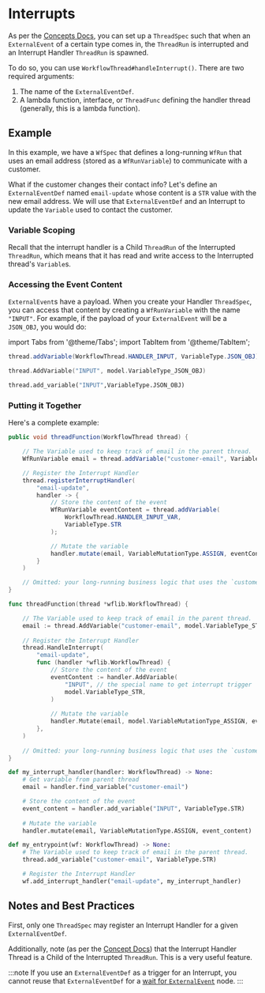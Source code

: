 # Interrupts

As per the [Concepts Docs](/docs/04-concepts/11-interrupts.md), you can set up a `ThreadSpec` such that when an `ExternalEvent` of a certain type comes in, the `ThreadRun` is interrupted and an Interrupt Handler `ThreadRun` is spawned.

To do so, you can use `WorkflowThread#handleInterrupt()`. There are two required arguments:

1. The name of the `ExternalEventDef`.
2. A lambda function, interface, or `ThreadFunc` defining the handler thread (generally, this is a lambda function).

## Example

In this example, we have a `WfSpec` that defines a long-running `WfRun` that uses an email address (stored as a `WfRunVariable`) to communicate with a customer.

What if the customer changes their contact info? Let's define an `ExternalEventDef` named `email-update` whose content is a `STR` value with the new email address. We will use that `ExternalEventDef` and an Interrupt to update the `Variable` used to contact the customer.

### Variable Scoping

Recall that the interrupt handler is a Child `ThreadRun` of the Interrupted `ThreadRun`, which means that it has read and write access to the Interrupted thread's `Variable`s.

### Accessing the Event Content

`ExternalEvent`s have a payload. When you create your Handler `ThreadSpec`, you can access that content by creating a `WfRunVariable` with the name `"INPUT"`. For example, if the payload of your `ExternalEvent` will be a `JSON_OBJ`, you would do:

import Tabs from '@theme/Tabs';
import TabItem from '@theme/TabItem';

<Tabs>
  <TabItem value="java" label="Java" default>

```java
thread.addVariable(WorkflowThread.HANDLER_INPUT, VariableType.JSON_OBJ);
```

  </TabItem>
  <TabItem value="go" label="Go">

```go
thread.AddVariable("INPUT", model.VariableType_JSON_OBJ)
```
  </TabItem>
  <TabItem value="python" label="Python">

```python
thread.add_variable("INPUT",VariableType.JSON_OBJ)
```
  </TabItem>
</Tabs>


### Putting it Together

Here's a complete example:

<Tabs>
  <TabItem value="java" label="Java" default>

```java
public void threadFunction(WorkflowThread thread) {

    // The Variable used to keep track of email in the parent thread.
    WfRunVariable email = thread.addVariable("customer-email", VariableType.STR);

    // Register the Interrupt Handler
    thread.registerInterruptHandler(
        "email-update",
        handler -> {
            // Store the content of the event
            WfRunVariable eventContent = thread.addVariable(
                WorkflowThread.HANDLER_INPUT_VAR,
                VariableType.STR
            );

            // Mutate the variable
            handler.mutate(email, VariableMutationType.ASSIGN, eventContent);
        }
    )

    // Omitted: your long-running business logic that uses the `customer-email` variable
}
```

  </TabItem>
  <TabItem value="go" label="Go">

```go
func threadFunction(thread *wflib.WorkflowThread) {

    // The Variable used to keep track of email in the parent thread.
    email := thread.AddVariable("customer-email", model.VariableType_STR)
  
    // Register the Interrupt Handler
    thread.HandleInterrupt(
        "email-update",
        func (handler *wflib.WorkflowThread) {
            // Store the content of the event
            eventContent := handler.AddVariable(
                "INPUT", // the special name to get interrupt trigger
                model.VariableType_STR,
            )
  
            // Mutate the variable
            handler.Mutate(email, model.VariableMutationType_ASSIGN, eventContent)
        },
    )
  
    // Omitted: your long-running business logic that uses the `customer-email` variable
}
```

   </TabItem>
   <TabItem value="python" label="Python">

```python
def my_interrupt_handler(handler: WorkflowThread) -> None:
    # Get variable from parent thread
    email = handler.find_variable("customer-email")

    # Store the content of the event
    event_content = handler.add_variable("INPUT", VariableType.STR)
    
    # Mutate the variable
    handler.mutate(email, VariableMutationType.ASSIGN, event_content)

def my_entrypoint(wf: WorkflowThread) -> None:
    # The Variable used to keep track of email in the parent thread.
    thread.add_variable("customer-email", VariableType.STR)

    # Register the Interrupt Handler
    wf.add_interrupt_handler("email-update", my_interrupt_handler)
```

   </TabItem>
</Tabs>

## Notes and Best Practices

First, only one `ThreadSpec` may register an Interrupt Handler for a given `ExternalEventDef`.

Additionally, note (as per the [Concept Docs](../../04-concepts/11-interrupts.md#variable-scoping)) that the Interrupt Handler Thread is a Child of the Interrupted `ThreadRun`. This is a very useful feature.

:::note
If you use an `ExternalEventDef` as a trigger for an Interrupt, you cannot reuse that `ExternalEventDef` for a [wait for `ExternalEvent`](./04-external-events.md) node.
:::